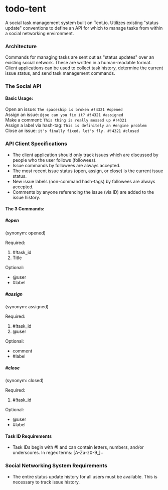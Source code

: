 todo-tent
=========

A social task management system built on Tent.io. Utilizes existing "status update" conventions to define an API for which to manage tasks from within a social networking environment. 

### Architecture

Commands for managing tasks are sent out as "status updates" over an existing social network. These are written in a human-readable format. Client applications can be used to collect task history, determine the current issue status, and send task management commands.

### The Social API

#### Basic Usage:

Open an issue: `The spaceship is broken #!4321 #opened`  
Assign an issue: `@joe can you fix it? #!4321 #assigned`  
Make a comment: `This thing is really messed up #!4321`  
Assign a label via hash-tag: `This is definitely an #engine problem`  
Close an issue: `it's finally fixed. let's fly. #!4321 #closed`  

### API Client Specifications

- The client application should only track issues which are discussed by people who the user follows (followees). 
- Issue commands by followees are always accepted.
- The most recent issue status (open, assign, or close) is the current issue status.
- New issue labels (non-command hash-tags) by followees are always accepted. 
- Comments by anyone referencing the issue (via ID) are added to the issue history.

#### The 3 Commands:

##### #open

(synonym: opened)

Required:  

1. #!task_id
2. Title 

Optional: 

- @user
- #label

##### #assign

(synonym: assigned)

Required:  

1. #!task_id
2. @user

Optional:

- comment
- #label

##### #close

(synonym: closed)

Required:  

1. #!task_id

Optional:

- @user
- #label

#### Task ID Requirements

- Task IDs begin with #! and can contain letters, numbers, and/or underscores. In regex terms: [A-Za-z0-9_]+

### Social Networking System Requirements

- The entire status update history for all users must be available. This is necessary to track issue history.
